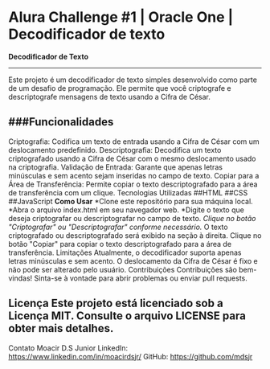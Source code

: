 # Alura Challenge #1 | Oracle One | Decodificador de texto

**Decodificador de Texto**

---
Este projeto é um decodificador de texto simples desenvolvido como parte de um desafio de programação. Ele permite que você criptografe e descriptografe mensagens de texto usando a Cifra de César.

###**Funcionalidades**
---
Criptografia: Codifica um texto de entrada usando a Cifra de César com um deslocamento predefinido.
Descriptografia: Decodifica um texto criptografado usando a Cifra de César com o mesmo deslocamento usado na criptografia.
Validação de Entrada: Garante que apenas letras minúsculas e sem acento sejam inseridas no campo de texto.
Copiar para a Área de Transferência: Permite copiar o texto descriptografado para a área de transferência com um clique.
Tecnologias Utilizadas
##HTML
##CSS
##JavaScript
**Como Usar**
*Clone este repositório para sua máquina local.
*Abra o arquivo index.html em seu navegador web.
*Digite o texto que deseja criptografar ou descriptografar no campo de texto.
*Clique no botão "Criptografar" ou "Descriptografar" conforme necessário.*
O texto criptografado ou descriptografado será exibido na seção à direita.
Clique no botão "Copiar" para copiar o texto descriptografado para a área de transferência.
Limitações
Atualmente, o decodificador suporta apenas letras minúsculas e sem acento.
O deslocamento da Cifra de César é fixo e não pode ser alterado pelo usuário.
Contribuições
Contribuições são bem-vindas! Sinta-se à vontade para abrir problemas ou enviar pull requests.

Licença
Este projeto está licenciado sob a Licença MIT. Consulte o arquivo LICENSE para obter mais detalhes.   
---
Contato
Moacir D.S Junior
LinkedIn: https://www.linkedin.com/in/moacirdsjr/
GitHub: https://github.com/mdsjr
